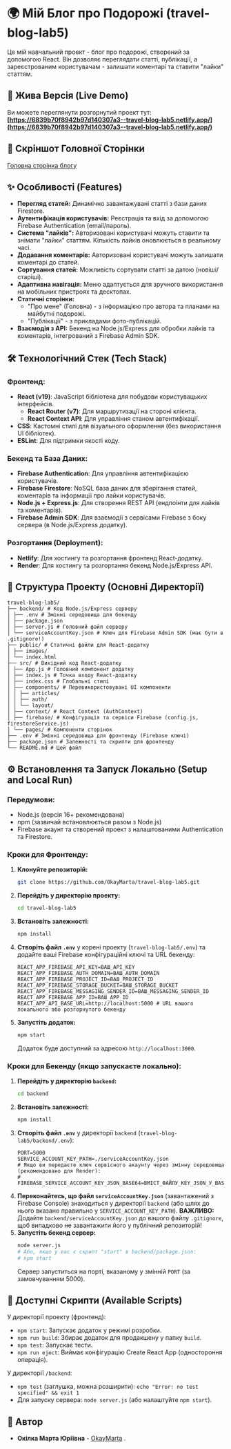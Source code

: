 # 🌍 Мій Блог про Подорожі (travel-blog-lab5)

Це мій навчальний проект - блог про подорожі, створений за допомогою React. Він дозволяє переглядати статті, публікації, а зареєстрованим користувачам - залишати коментарі та ставити "лайки" статтям.

## 🚀 Жива Версія (Live Demo)

Ви можете переглянути розгорнутий проект тут:
**[https://6839b70f8942b97d140307a3--travel-blog-lab5.netlify.app/](https://6839b70f8942b97d140307a3--travel-blog-lab5.netlify.app/)**

## 📸 Скріншот Головної Сторінки
[Головна сторінка блогу](screenshots/images/screenshot-main.png)

## ✨ Особливості (Features)

*   **Перегляд статей:** Динамічно завантажувані статті з бази даних Firestore.
*   **Аутентифікація користувачів:** Реєстрація та вхід за допомогою Firebase Authentication (email/пароль).
*   **Система "лайків":** Авторизовані користувачі можуть ставити та знімати "лайки" статтям. Кількість лайків оновлюється в реальному часі.
*   **Додавання коментарів:** Авторизовані користувачі можуть залишати коментарі до статей.
*   **Сортування статей:** Можливість сортувати статті за датою (новіші/старіші).
*   **Адаптивна навігація:** Меню адаптується для зручного використання на мобільних пристроях та десктопах.
*   **Статичні сторінки:**
    *   "Про мене" (Головна) - з інформацією про автора та планами на майбутні подорожі.
    *   "Публікації" - з прикладами фото-публікацій.
*   **Взаємодія з API:** Бекенд на Node.js/Express для обробки лайків та коментарів, інтегрований з Firebase Admin SDK.

## 🛠️ Технологічний Стек (Tech Stack)

### Фронтенд:
*   **React (v19)**: JavaScript бібліотека для побудови користувацьких інтерфейсів.
    *   **React Router (v7)**: Для маршрутизації на стороні клієнта.
    *   **React Context API**: Для управління станом автентифікації.
*   **CSS**: Кастомні стилі для візуального оформлення (без використання UI бібліотек).
*   **ESLint**: Для підтримки якості коду.

### Бекенд та База Даних:
*   **Firebase Authentication**: Для управління автентифікацією користувачів.
*   **Firebase Firestore**: NoSQL база даних для зберігання статей, коментарів та інформації про лайки користувачів.
*   **Node.js + Express.js**: Для створення REST API (ендпоінти для лайків та коментарів).
*   **Firebase Admin SDK**: Для взаємодії з сервісами Firebase з боку сервера (в Node.js/Express додатку).

### Розгортання (Deployment):
*   **Netlify**: Для хостингу та розгортання фронтенд React-додатку.
*   **Render**: Для хостингу та розгортання бекенд Node.js/Express API.

## 📁 Структура Проекту (Основні Директорії)

```
travel-blog-lab5/
├── backend/ # Код Node.js/Express серверу
│ ├── .env # Змінні середовища для бекенду
│ ├── package.json
│ ├── server.js # Головний файл серверу
│ └── serviceAccountKey.json # Ключ для Firebase Admin SDK (має бути в .gitignore!)
├── public/ # Статичні файли для React-додатку
│ ├── images/
│ └── index.html
├── src/ # Вихідний код React-додатку
│ ├── App.js # Головний компонент додатку
│ ├── index.js # Точка входу React-додатку
│ ├── index.css # Глобальні стилі
│ ├── components/ # Перевикористовувані UI компоненти
│ │ ├── articles/
│ │ ├── auth/
│ │ └── layout/
│ ├── context/ # React Context (AuthContext)
│ ├── firebase/ # Конфігурація та сервіси Firebase (config.js, firestoreService.js)
│ └── pages/ # Компоненти сторінок
├── .env # Змінні середовища для фронтенду (Firebase ключі)
├── package.json # Залежності та скрипти для фронтенду
└── README.md # Цей файл
```


## ⚙️ Встановлення та Запуск Локально (Setup and Local Run)

### Передумови:
*   Node.js (версія 16+ рекомендована)
*   npm (зазвичай встановлюється разом з Node.js)
*   Firebase акаунт та створений проект з налаштованими Authentication та Firestore.

### Кроки для Фронтенду:
1.  **Клонуйте репозиторій:**
    ```bash
    git clone https://github.com/OkayMarta/travel-blog-lab5.git
    ```
2.  **Перейдіть у директорію проекту:**
    ```bash
    cd travel-blog-lab5
    ```
3.  **Встановіть залежності:**
    ```bash
    npm install
    ```
4.  **Створіть файл `.env`** у корені проекту (`travel-blog-lab5/.env`) та додайте ваші Firebase конфігураційні ключі та URL бекенду:
    ```env
    REACT_APP_FIREBASE_API_KEY=ВАШ_API_KEY
    REACT_APP_FIREBASE_AUTH_DOMAIN=ВАШ_AUTH_DOMAIN
    REACT_APP_FIREBASE_PROJECT_ID=ВАШ_PROJECT_ID
    REACT_APP_FIREBASE_STORAGE_BUCKET=ВАШ_STORAGE_BUCKET
    REACT_APP_FIREBASE_MESSAGING_SENDER_ID=ВАШ_MESSAGING_SENDER_ID
    REACT_APP_FIREBASE_APP_ID=ВАШ_APP_ID
    REACT_APP_API_BASE_URL=http://localhost:5000 # URL вашого локального або розгорнутого бекенду
    ```
5.  **Запустіть додаток:**
    ```bash
    npm start
    ```
    Додаток буде доступний за адресою `http://localhost:3000`.

### Кроки для Бекенду (якщо запускаєте локально):
1.  **Перейдіть у директорію `backend`:**
    ```bash
    cd backend
    ```
2.  **Встановіть залежності:**
    ```bash
    npm install
    ```
3.  **Створіть файл `.env`** у директорії `backend` (`travel-blog-lab5/backend/.env`):
    ```env
    PORT=5000
    SERVICE_ACCOUNT_KEY_PATH=./serviceAccountKey.json
    # Якщо ви передаєте ключ сервісного акаунту через змінну середовища (рекомендовано для Render):
    # FIREBASE_SERVICE_ACCOUNT_KEY_JSON_BASE64=ВМІСТ_ФАЙЛУ_KEY_JSON_У_BASE64
    ```
4.  **Переконайтесь, що файл `serviceAccountKey.json`** (завантажений з Firebase Console) знаходиться у директорії `backend` (або шлях до нього вказано правильно у `SERVICE_ACCOUNT_KEY_PATH`). **ВАЖЛИВО:** Додайте `backend/serviceAccountKey.json` до вашого файлу `.gitignore`, щоб випадково не завантажити його у публічний репозиторій!
5.  **Запустіть бекенд сервер:**
    ```bash
    node server.js
    # Або, якщо у вас є скрипт "start" в backend/package.json:
    # npm start
    ```
    Сервер запуститься на порті, вказаному у змінній `PORT` (за замовчуванням 5000).

## 📜 Доступні Скрипти (Available Scripts)

У директорії проекту (фронтенд):
*   `npm start`: Запускає додаток у режимі розробки.
*   `npm run build`: Збирає додаток для продакшену у папку `build`.
*   `npm test`: Запускає тести.
*   `npm run eject`: Виймає конфігурацію Create React App (одностороння операція).

У директорії `/backend`:
*   `npm test` (заглушка, можна розширити): `echo "Error: no test specified" && exit 1`
*   Для запуску сервера: `node server.js` (або налаштуйте `npm start`).

## 👤 Автор

*   **Окілка Марта Юріївна** - [OkayMarta](https://github.com/OkayMarta) .